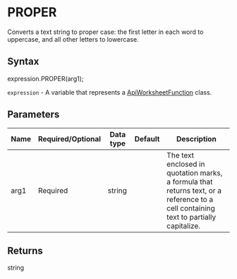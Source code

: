 # PROPER

Converts a text string to proper case: the first letter in each word to uppercase, and all other letters to lowercase.

## Syntax

expression.PROPER(arg1);

`expression` - A variable that represents a [ApiWorksheetFunction](../ApiWorksheetFunction.md) class.

## Parameters

| **Name** | **Required/Optional** | **Data type** | **Default** | **Description** |
| ------------- | ------------- | ------------- | ------------- | ------------- |
| arg1 | Required | string |  | The text enclosed in quotation marks, a formula that returns text, or a reference to a cell containing text to partially capitalize. |

## Returns

string